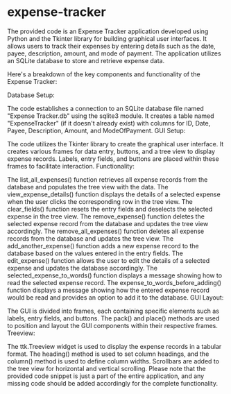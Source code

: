 # expense-tracker
The provided code is an Expense Tracker application developed using Python and the Tkinter library for building graphical user interfaces. It allows users to track their expenses by entering details such as the date, payee, description, amount, and mode of payment. The application utilizes an SQLite database to store and retrieve expense data.

Here's a breakdown of the key components and functionality of the Expense Tracker:

Database Setup:

The code establishes a connection to an SQLite database file named "Expense Tracker.db" using the sqlite3 module.
It creates a table named "ExpenseTracker" (if it doesn't already exist) with columns for ID, Date, Payee, Description, Amount, and ModeOfPayment.
GUI Setup:

The code utilizes the Tkinter library to create the graphical user interface.
It creates various frames for data entry, buttons, and a tree view to display expense records.
Labels, entry fields, and buttons are placed within these frames to facilitate interaction.
Functionality:

The list_all_expenses() function retrieves all expense records from the database and populates the tree view with the data.
The view_expense_details() function displays the details of a selected expense when the user clicks the corresponding row in the tree view.
The clear_fields() function resets the entry fields and deselects the selected expense in the tree view.
The remove_expense() function deletes the selected expense record from the database and updates the tree view accordingly.
The remove_all_expenses() function deletes all expense records from the database and updates the tree view.
The add_another_expense() function adds a new expense record to the database based on the values entered in the entry fields.
The edit_expense() function allows the user to edit the details of a selected expense and updates the database accordingly.
The selected_expense_to_words() function displays a message showing how to read the selected expense record.
The expense_to_words_before_adding() function displays a message showing how the entered expense record would be read and provides an option to add it to the database.
GUI Layout:

The GUI is divided into frames, each containing specific elements such as labels, entry fields, and buttons.
The pack() and place() methods are used to position and layout the GUI components within their respective frames.
Treeview:

The ttk.Treeview widget is used to display the expense records in a tabular format.
The heading() method is used to set column headings, and the column() method is used to define column widths.
Scrollbars are added to the tree view for horizontal and vertical scrolling.
Please note that the provided code snippet is just a part of the entire application, and any missing code should be added accordingly for the complete functionality.
